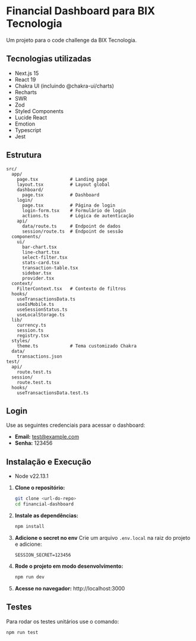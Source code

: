# Financial Dashboard para BIX Tecnologia

Um projeto para o code challenge da BIX Tecnologia.

## Tecnologias utilizadas

- Next.js 15
- React 19
- Chakra UI (incluindo @chakra-ui/charts)
- Recharts
- SWR
- Zod
- Styled Components
- Lucide React
- Emotion
- Typescript
- Jest

## Estrutura

```
src/
  app/
    page.tsx            # Landing page
    layout.tsx          # Layout global
    dashboard/
      page.tsx          # Dashboard
    login/
      page.tsx          # Página de login
      login-form.tsx    # Formulário de login
      actions.ts        # Lógica de autenticação
    api/
      data/route.ts     # Endpoint de dados
      session/route.ts  # Endpoint de sessão
  components/
    ui/
      bar-chart.tsx
      line-chart.tsx
      select-filter.tsx
      stats-card.tsx
      transaction-table.tsx
      sidebar.tsx
      provider.tsx
  context/
    FilterContext.tsx   # Contexto de filtros
  hooks/
    useTransactionsData.ts
    useIsMobile.ts
    useSessionStatus.ts
    useLocalStorage.ts
  lib/
    currency.ts
    session.ts
    registry.tsx
  styles/
    theme.ts            # Tema customizado Chakra
  data/
    transactions.json
test/
  api/
    route.test.ts
  session/
    route.test.ts
  hooks/
    useTransactionsData.test.ts
```

## Login

Use as seguintes credenciais para acessar o dashboard:

- **Email:** test@example.com
- **Senha:** 123456

## Instalação e Execução

- Node v22.13.1

1. **Clone o repositório:**
   ```bash
   git clone <url-do-repo>
   cd financial-dashboard
   ```
2. **Instale as dependências:**
   ```bash
   npm install
   ```
3. **Adicione o secret no env**
   Crie um arquivo `.env.local` na raiz do projeto e adicione:

   ```
   SESSION_SECRET=123456
   ```

4. **Rode o projeto em modo desenvolvimento:**
   ```bash
   npm run dev
   ```
5. **Acesse no navegador:**
   http://localhost:3000

## Testes

Para rodar os testes unitários use o comando:

```bash
npm run test
```
